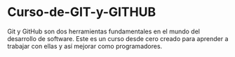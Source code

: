 # Curso-de-GIT-y-GITHUB
Git y GitHub son dos herramientas fundamentales en el mundo del desarrollo de software. Este es un curso desde cero creado para aprender a trabajar con ellas y así mejorar como programadores.
